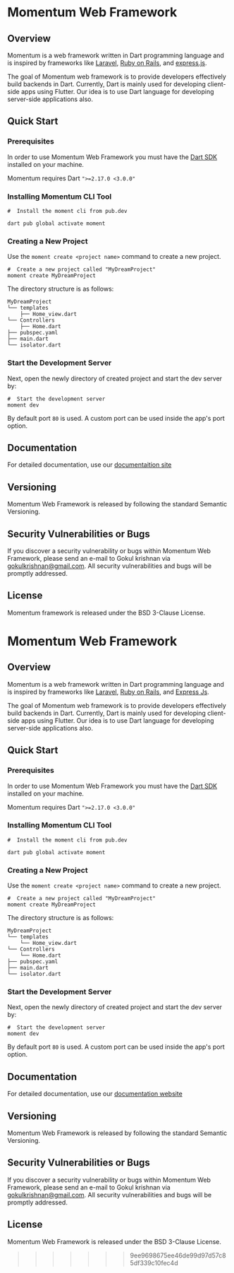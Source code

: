
# Momentum Web Framework
## Overview 

Momentum is a web framework written in Dart programming language and is inspired by frameworks like [Laravel](https://laravel.com), [Ruby on Rails](https://rubyonrails.org), and [express.js](https://expressjs.com).

The goal of Momentum web framework is to provide developers effectively build backends in Dart. Currently, Dart is mainly used for developing client-side apps using Flutter. Our idea is to use Dart language for developing server-side applications also.  

## Quick Start 

### Prerequisites 

In order to use Momentum Web Framework you must have the [Dart SDK][dart_installation_link] installed on your machine.


Momentum requires Dart `">=2.17.0 <3.0.0"`


### Installing Momentum CLI Tool 

```shell
#  Install the moment cli from pub.dev

dart pub global activate moment

```

### Creating a New Project 

Use the `moment create <project name>` command to create a new project.

```shell
#  Create a new project called "MyDreamProject"
moment create MyDreamProject
```

The directory structure is as follows:

```text
MyDreamProject
└── templates
    ├── Home_view.dart
└── Controllers
    ├── Home.dart
├── pubspec.yaml
├── main.dart
└── isolator.dart
```

### Start the Development Server

Next, open the newly directory of created project and start the dev server by:

```shell
#  Start the development server
moment dev
```


By default port `80` is used. A custom port can be used inside the app's port option.

## Documentation

For detailed documentation, use our [documentaition site](https://x-i-f-r-a.github.io/Momentum-docs/)


## Versioning

Momentum Web Framework is released by following the standard Semantic Versioning.

## Security Vulnerabilities or Bugs

If you discover a security vulnerability or bugs within Momentum Web Framework, please send an e-mail to Gokul krishnan via gokulkrishnan@gmail.com. All security vulnerabilities and bugs will be promptly addressed.

## License

Momentum framework  is released under the BSD 3-Clause License.


[dart_installation_link]: https://dart.dev/get-dart

# Momentum Web Framework
## Overview 

Momentum is a web framework written in Dart programming language and is inspired by frameworks like [Laravel](https://laravel.com), [Ruby on Rails](https://rubyonrails.org), and [Express Js](https://expressjs.com).

The goal of Momentum web framework is to provide developers effectively build backends in Dart. Currently, Dart is mainly used for developing client-side apps using Flutter. Our idea is to use Dart language for developing server-side applications also.  

## Quick Start 

### Prerequisites 

In order to use Momentum Web Framework you must have the [Dart SDK][dart_installation_link] installed on your machine.


Momentum requires Dart `">=2.17.0 <3.0.0"`


### Installing Momentum CLI Tool 

```shell
#  Install the moment cli from pub.dev

dart pub global activate moment

```

### Creating a New Project 

Use the `moment create <project name>` command to create a new project.

```shell
#  Create a new project called "MyDreamProject"
moment create MyDreamProject
```

The directory structure is as follows:

```text
MyDreamProject
└── templates
    └── Home_view.dart
└── Controllers
    └── Home.dart
├── pubspec.yaml
├── main.dart
└── isolator.dart
```

### Start the Development Server

Next, open the newly directory of created project and start the dev server by:

```shell
#  Start the development server
moment dev
```


By default port `80` is used. A custom port can be used inside the app's port option.

## Documentation

For detailed documentation, use our [documentation website](https://x-i-f-r-a.github.io/Momentum-docs/)


## Versioning

Momentum Web Framework is released by following the standard Semantic Versioning.


## Security Vulnerabilities or Bugs

If you discover a security vulnerability or bugs within Momentum Web Framework, please send an e-mail to Gokul krishnan via gokulkrishnan@gmail.com. All security vulnerabilities and bugs will be promptly addressed.

## License

Momentum Web Framework  is released under the BSD 3-Clause License.

[dart_installation_link]: https://dart.dev/get-dart
>>>>>>> 9ee9698675ee46de99d97d57c85df339c10fec4d
